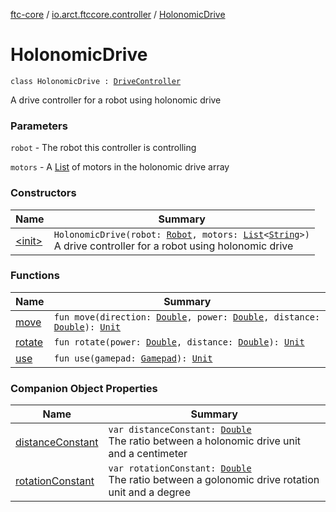 [ftc-core](../../index.md) / [io.arct.ftccore.controller](../index.md) / [HolonomicDrive](./index.md)

# HolonomicDrive

`class HolonomicDrive : `[`DriveController`](../-drive-controller/index.md)

A drive controller for a robot using holonomic drive

### Parameters

`robot` - The robot this controller is controlling

`motors` - A [List](https://kotlinlang.org/api/latest/jvm/stdlib/kotlin.collections/-list/index.html) of motors in the holonomic drive array

### Constructors

| Name | Summary |
|---|---|
| [&lt;init&gt;](-init-.md) | `HolonomicDrive(robot: `[`Robot`](../../io.arct.ftccore.robot/-robot/index.md)`, motors: `[`List`](https://kotlinlang.org/api/latest/jvm/stdlib/kotlin.collections/-list/index.html)`<`[`String`](https://kotlinlang.org/api/latest/jvm/stdlib/kotlin/-string/index.html)`>)`<br>A drive controller for a robot using holonomic drive |

### Functions

| Name | Summary |
|---|---|
| [move](move.md) | `fun move(direction: `[`Double`](https://kotlinlang.org/api/latest/jvm/stdlib/kotlin/-double/index.html)`, power: `[`Double`](https://kotlinlang.org/api/latest/jvm/stdlib/kotlin/-double/index.html)`, distance: `[`Double`](https://kotlinlang.org/api/latest/jvm/stdlib/kotlin/-double/index.html)`): `[`Unit`](https://kotlinlang.org/api/latest/jvm/stdlib/kotlin/-unit/index.html) |
| [rotate](rotate.md) | `fun rotate(power: `[`Double`](https://kotlinlang.org/api/latest/jvm/stdlib/kotlin/-double/index.html)`, distance: `[`Double`](https://kotlinlang.org/api/latest/jvm/stdlib/kotlin/-double/index.html)`): `[`Unit`](https://kotlinlang.org/api/latest/jvm/stdlib/kotlin/-unit/index.html) |
| [use](use.md) | `fun use(gamepad: `[`Gamepad`](../../io.arct.ftccore.gamepad/-gamepad/index.md)`): `[`Unit`](https://kotlinlang.org/api/latest/jvm/stdlib/kotlin/-unit/index.html) |

### Companion Object Properties

| Name | Summary |
|---|---|
| [distanceConstant](distance-constant.md) | `var distanceConstant: `[`Double`](https://kotlinlang.org/api/latest/jvm/stdlib/kotlin/-double/index.html)<br>The ratio between a holonomic drive unit and a centimeter |
| [rotationConstant](rotation-constant.md) | `var rotationConstant: `[`Double`](https://kotlinlang.org/api/latest/jvm/stdlib/kotlin/-double/index.html)<br>The ratio between a golonomic drive rotation unit and a degree |
